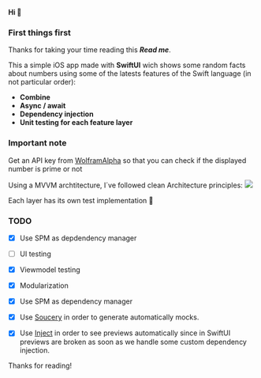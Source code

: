 **Hi 👋**

### First things first
Thanks for taking your time reading this ***Read me***.

This a simple iOS app made with **SwiftUI** wich shows some random facts about numbers using some of the latests features of the Swift language (in not particular order):

* **Combine**
* **Async / await**
* **Dependency injection**
* **Unit testing for each feature layer**

### Important note
Get an API key from [WolframAlpha](https://products.wolframalpha.com/api/) so that you can check if the displayed number is prime or not

Using a MVVM archtitecture, I´ve followed clean Architecture principles:
![](https://miro.medium.com/max/1400/1*S-F40uCJHy7ZL2hUU3VG7w.webp)

Each layer has its own test implementation 🤟

### TODO
- [x] Use SPM as depdendency manager
- [ ] UI testing
- [x] Viewmodel testing
- [x] Modularization
- [x] Use SPM as dependency manager
- [x] Use [Soucery](https://github.com/krzysztofzablocki/Sourcery) in order to generate automatically mocks. 
- [x] Use [Inject](https://github.com/krzysztofzablocki/Inject) in order to see previews automatically since in SwiftUI previews are broken as soon as we handle some custom dependency injection. 


Thanks for reading!
